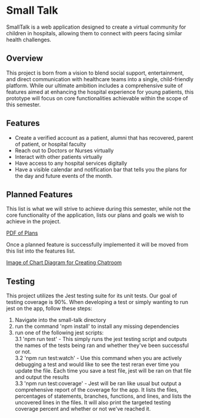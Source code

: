 # Small Talk
SmallTalk is a web application designed to create a virtual community for children in hospitals, allowing them to connect with peers facing similar health challenges.

## Overview
This project is born from a vision to blend social support, entertainment, and direct communication with healthcare teams into a single, child-friendly platform. While our ultimate ambition includes a comprehensive suite of features aimed at enhancing the hospital experience for young patients, this prototype will focus on core functionalities achievable within the scope of this semester.

## Features
- Create a verified account as a patient, alumni that has recovered, parent of patient, or hospital faculty
- Reach out to Doctors or Nurses virtually
- Interact with other patients virtually
- Have access to any hospital services digitally
- Have a visible calendar and notification bar that tells you the plans for the day and future events of the month.

## Planned Features
This list is what we will strive to achieve during this semester, while not the core functionality of the application, lists our plans and goals we wish to achieve in the project. 

[PDF of Plans](https://github.com/Redblaze74/2024-S-GROUP4-SMTK/blob/main/docs/img/PlannedFeatures.pdf)


Once a planned feature is successfully implemented it will be moved from this list into the features list.

[Image of Chart Diagram for Creating Chatroom](https://github.com/UNLV-CS472-672/2024-S-GROUP4-SMTK/blob/main/docs/img/chatroomChart.png)

## Testing
This project utilizes the Jest testing suite for its unit tests. Our goal of testing coverage is 90%. When developing a test or simply wanting to run jest on the app, follow these steps:

1. Navigate into the small-talk directory
2. run the command 'npm install' to install any missing dependencies
3. run one of the following jest scripts:  
    3.1 'npm run test' - This simply runs the jest testing script and outputs the names of the tests being ran and whether they've been successful or not.  
    3.2 'npm run test:watch' - Use this command when you are actively debugging a test and would like to see the test reran ever time you update the file. Each time you save a test file, jest will be ran on that file and output the results  
    3.3 'npm run test:coverage' - Jest will be ran like usual but output a comprehensive report of the coverage for the app. It lists the files, percentages of statements, branches, functions, and lines, and lists the uncovered lines in the files. It will also print the targeted testing coverage percent and whether or not we've reached it.  